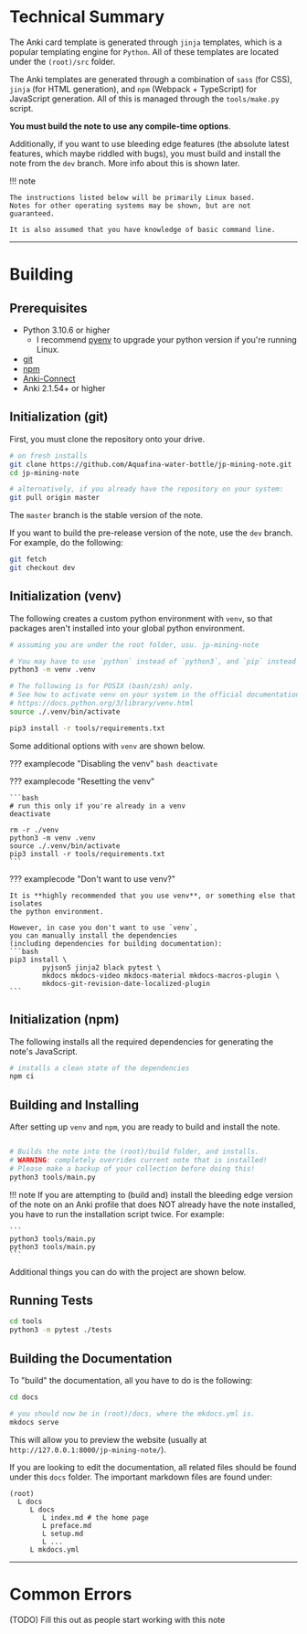 



# Technical Summary
The Anki card template is generated through `jinja` templates,
which is a popular templating engine for `Python`.
All of these templates are located under the `(root)/src` folder.

The Anki templates are generated through a combination of
`sass` (for CSS), `jinja` (for HTML generation),
and `npm` (Webpack + TypeScript) for JavaScript generation.
All of this is managed through the `tools/make.py` script.

**You must build the note to use any compile-time options**.

Additionally, if you want to use bleeding edge features
(the absolute latest features, which maybe riddled with bugs),
you must build and install the note from the `dev` branch.
More info about this is shown later.


!!! note

    The instructions listed below will be primarily Linux based.
    Notes for other operating systems may be shown, but are not guaranteed.

    It is also assumed that you have knowledge of basic command line.

---


# Building

## Prerequisites
- Python 3.10.6 or higher
    - I recommend [pyenv](https://github.com/pyenv/pyenv) to upgrade your python version
      if you're running Linux.
- [git](https://git-scm.com/downloads)
- [npm](https://docs.npmjs.com/downloading-and-installing-node-js-and-npm/)
- [Anki-Connect](https://github.com/FooSoft/anki-connect#anki-connect)
- Anki 2.1.54+ or higher




## Initialization (git)

First, you must clone the repository onto your drive.

```bash
# on fresh installs
git clone https://github.com/Aquafina-water-bottle/jp-mining-note.git
cd jp-mining-note

# alternatively, if you already have the repository on your system:
git pull origin master
```

The `master` branch is the stable version of the note.

<!--
If you want to build the bleeding edge version of the note,
use the `dev` branch. For example, do the following:
```bash
git fetch
git checkout dev
```
-->


If you want to build the pre-release version of the note,
use the `dev` branch. For example, do the following:
```bash
git fetch
git checkout dev
```



## Initialization (venv)

The following creates a custom python environment with `venv`,
so that packages aren't installed into your global python environment.

```bash
# assuming you are under the root folder, usu. jp-mining-note

# You may have to use `python` instead of `python3`, and `pip` instead of `pip3`.
python3 -m venv .venv

# The following is for POSIX (bash/zsh) only.
# See how to activate venv on your system in the official documentation:
# https://docs.python.org/3/library/venv.html
source ./.venv/bin/activate

pip3 install -r tools/requirements.txt
```

Some additional options with `venv` are shown below.

??? examplecode "Disabling the venv"
    ```bash
    deactivate
    ```

??? examplecode "Resetting the venv"

    ```bash
    # run this only if you're already in a venv
    deactivate

    rm -r ./venv
    python3 -m venv .venv
    source ./.venv/bin/activate
    pip3 install -r tools/requirements.txt
    ```

??? examplecode "Don't want to use venv?"

    It is **highly recommended that you use venv**, or something else that isolates
    the python environment.

    However, in case you don't want to use `venv`,
    you can manually install the dependencies
    (including dependencies for building documentation):
    ```bash
    pip3 install \
            pyjson5 jinja2 black pytest \
            mkdocs mkdocs-video mkdocs-material mkdocs-macros-plugin \
            mkdocs-git-revision-date-localized-plugin
    ```

<!--
# personal setup
pip3 install neovim anki aqt
-->


## Initialization (npm)

The following installs all the required dependencies for generating the note's JavaScript.

```bash
# installs a clean state of the dependencies
npm ci
```





## Building and Installing

After setting up `venv` and `npm`, you are ready to build and install the note.

```bash

# Builds the note into the (root)/build folder, and installs.
# WARNING: completely overrides current note that is installed!
# Please make a backup of your collection before doing this!
python3 tools/main.py
```

<!--
!!! warning
    If you are attempting to (build and) install the bleeding edge (`dev`) version of the note
    at ALL, use the `--dev-output-version="0.12.0.0"` flag on the
    `install.py` (or `main.py`) script. For example:
    ```
    python3 main.py --dev-output-version="0.12.0.0"
    ```

    There are also some related notes for the current dev build:

    - If you're on 2.1.54 or below, you'll want to add `legacy-anki_2-1-54` to the `css-folders` of the config.py, i.e.
    ```
    "css-folders": ["base", "responsive", "dictionaries", "editor-fields", "legacy-anki_2-1-54", "theme", "extra"],
    ```

    - The font size of some fields aren't automatically changed yet, so you'll have to adjust them manually in order for it to look nice:
    ```
    "WordReadingHiragana": 10,
    "PrimaryDefinitionPicture": 20, # default
    "PAOverrideText": 20, # default
    "YomichanWordTags": 10,
    "IsHintCard": 10,
    ```

    - In addition to the above, you would likely want to match the font family with all the other fields,
        as the font family for new fields is not updated either.

!!! note
    Running the `main.py` script is exactly equivalent of running the above two commands.

-->


!!! note
    If you are attempting to (build and) install the bleeding edge version of the note
    on an Anki profile that does NOT already have the note installed,
    you have to run the installation script twice.
    For example:

    ```
    python3 tools/main.py
    python3 tools/main.py
    ```


Additional things you can do with the project are shown below.


## Running Tests
```bash
cd tools
python3 -m pytest ./tests
```


## Building the Documentation

To "build" the documentation, all you have to do is the following:
```bash
cd docs

# you should now be in (root)/docs, where the mkdocs.yml is.
mkdocs serve
```

This will allow you to preview the website (usually at `http://127.0.0.1:8000/jp-mining-note/`).


If you are looking to edit the documentation, all related files should be found
under this `docs` folder.
The important markdown files are found under:
```
(root)
  L docs
     L docs
        L index.md # the home page
        L preface.md
        L setup.md
        L ...
     L mkdocs.yml
```

---


# Common Errors

(TODO) Fill this out as people start working with this note


